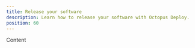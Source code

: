 ```yaml
---
title: Release your software
description: Learn how to release your software with Octopus Deploy.
position: 60
---
```


Content